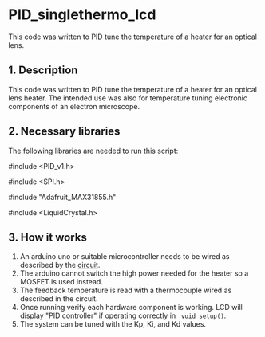 # PID_singlethermo_lcd
This code was written to PID tune the temperature of a heater for an optical lens.

## 1. Description
This code was written to PID tune the temperature of a heater for an optical lens heater. The intended use was also for temperature tuning electronic components of an electron microscope.

## 2. Necessary libraries

The following libraries are needed to run this script:

#include <PID_v1.h>

#include <SPI.h>

#include "Adafruit_MAX31855.h"

#include <LiquidCrystal.h>

## 3. How it works

1. An arduino uno or suitable microcontroller needs to be wired as described by the [circuit](https://github.com/skchandl/PID_singlethermo_lcd/blob/master/code_circuit/PID_controller_circuit.pdf). 
2. The arduino cannot switch the high power needed for the heater so a MOSFET is used instead. 
3. The feedback temperature is read with a thermocouple wired as described in the circuit.
4. Once running verify each hardware component is working. LCD will display "PID controller" if operating correctly in ` void setup()`.
5. The system can be tuned with the Kp, Ki, and Kd values.











